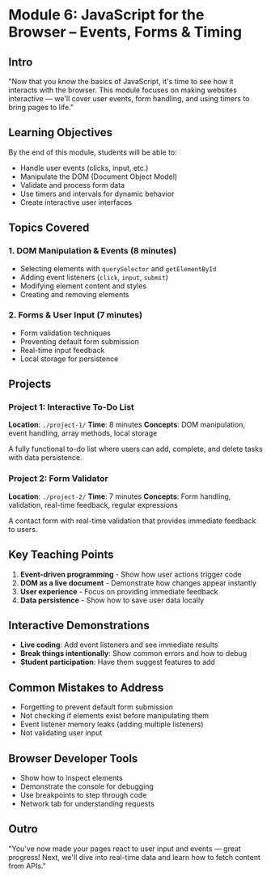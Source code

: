 # Module 6: JavaScript for the Browser – Events, Forms & Timing

## Intro
"Now that you know the basics of JavaScript, it's time to see how it interacts with the browser. This module focuses on making websites interactive — we'll cover user events, form handling, and using timers to bring pages to life."

## Learning Objectives
By the end of this module, students will be able to:
- Handle user events (clicks, input, etc.)
- Manipulate the DOM (Document Object Model)
- Validate and process form data
- Use timers and intervals for dynamic behavior
- Create interactive user interfaces

## Topics Covered

### 1. DOM Manipulation & Events (8 minutes)
- Selecting elements with `querySelector` and `getElementById`
- Adding event listeners (`click`, `input`, `submit`)
- Modifying element content and styles
- Creating and removing elements

### 2. Forms & User Input (7 minutes)
- Form validation techniques
- Preventing default form submission
- Real-time input feedback
- Local storage for persistence

## Projects

### Project 1: Interactive To-Do List
**Location**: `./project-1/`
**Time**: 8 minutes
**Concepts**: DOM manipulation, event handling, array methods, local storage

A fully functional to-do list where users can add, complete, and delete tasks with data persistence.

### Project 2: Form Validator
**Location**: `./project-2/`
**Time**: 7 minutes
**Concepts**: Form handling, validation, real-time feedback, regular expressions

A contact form with real-time validation that provides immediate feedback to users.

## Key Teaching Points
1. **Event-driven programming** - Show how user actions trigger code
2. **DOM as a live document** - Demonstrate how changes appear instantly
3. **User experience** - Focus on providing immediate feedback
4. **Data persistence** - Show how to save user data locally

## Interactive Demonstrations
- **Live coding**: Add event listeners and see immediate results
- **Break things intentionally**: Show common errors and how to debug
- **Student participation**: Have them suggest features to add

## Common Mistakes to Address
- Forgetting to prevent default form submission
- Not checking if elements exist before manipulating them
- Event listener memory leaks (adding multiple listeners)
- Not validating user input

## Browser Developer Tools
- Show how to inspect elements
- Demonstrate the console for debugging
- Use breakpoints to step through code
- Network tab for understanding requests

## Outro
"You've now made your pages react to user input and events — great progress! Next, we'll dive into real-time data and learn how to fetch content from APIs."
